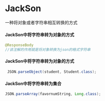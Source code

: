 # JackSon

一种将对象或者字符串相互转换的方式



#### JackSon中将字符串转为对象的方式

```java
@ResponseBody 
//该注解的作用就是将对象转换为json的格式字符串
```



#### JackSon中将字符串转为对象的方式

```java
 JSON.parseObject(student, Student.class);
```

#### JackSon中将字符串转为集合

```java
JSON.parseArray(favornumString, Long.class);
```



